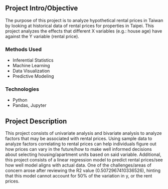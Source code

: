 ## Project Intro/Objective
The purpose of this project is to analyze hypothetical rental prices in Taiwan by looking at historical data of rental prices for properties in Taipei. This project analyzes the effects that different X variables (e.g.: house age) have against the Y variable (rental price). 

### Methods Used
* Inferential Statistics
* Machine Learning
* Data Visualization
* Predictive Modeling


### Technologies
* Python
* Pandas, Jupyter


## Project Description
This project consists of univariate analysis and bivariate analysis to analyze factors that may be associated with rental prices. Using sample data to analyze factors correlating to rental prices can help individuals figure out how prices can vary in the future/how to make well informed decisions about selecting housing/apartment units based on said variable. Additional, this project consists of a linear regression model to predict rental prices/see how well model aligns with actual data. One of the challenges/areas of concern arose after reviewing the R2 value (0.5072967410336526), hinting that this model cannot account for 50% of the variation in y, or the rent prices. 
